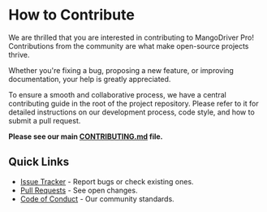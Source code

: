 
# How to Contribute

We are thrilled that you are interested in contributing to MangoDriver Pro! Contributions from the community are what make open-source projects thrive.

Whether you're fixing a bug, proposing a new feature, or improving documentation, your help is greatly appreciated.

To ensure a smooth and collaborative process, we have a central contributing guide in the root of the project repository. Please refer to it for detailed instructions on our development process, code style, and how to submit a pull request.

**Please see our main [CONTRIBUTING.md](../CONTRIBUTING.md) file.**

## Quick Links

-   [Issue Tracker](https://github.com/ashikurrahaman48/mangodriver/issues) - Report bugs or check existing ones.
-   [Pull Requests](https://github.com/ashikurrahaman48/mangodriver/pulls) - See open changes.
-   [Code of Conduct](../.github/CODE_OF_CONDUCT.md) - Our community standards.
